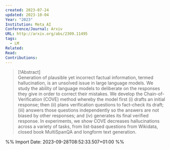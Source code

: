 ```yaml
---
created: 2023-07-24
updated: 2023-10-04
Year: "2023"
Institution: Meta AI
Conference/Journal: Arxiv
URL: http://arxiv.org/abs/2309.11495
tags:
  - LM
Related: 
Read: 
Contributions:
---
```

> [!Abstract]  
> Generation of plausible yet incorrect factual information, termed hallucination, is an unsolved issue in large language models. We study the ability of language models to deliberate on the responses they give in order to correct their mistakes. We develop the Chain-of-Verification (COVE) method whereby the model first (i) drafts an initial response; then (ii) plans verification questions to fact-check its draft; (iii) answers those questions independently so the answers are not biased by other responses; and (iv) generates its final verified response. In experiments, we show COVE decreases hallucinations across a variety of tasks, from list-based questions from Wikidata, closed book MultiSpanQA and longform text generation.  


%% Import Date: 2023-09-28T08:52:33.507+01:00 %%
